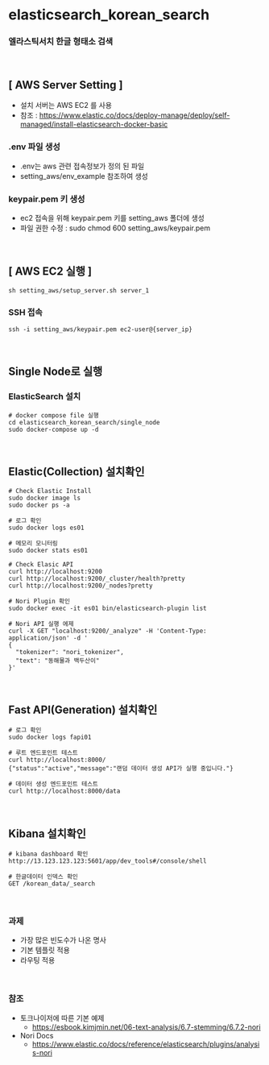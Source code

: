 # elasticsearch_korean_search
### 엘라스틱서치 한글 형태소 검색
<br>

## [ AWS Server Setting ]
- 설치 서버는 AWS EC2  를 사용
- 참조 : https://www.elastic.co/docs/deploy-manage/deploy/self-managed/install-elasticsearch-docker-basic

### .env 파일 생성
- .env는 aws 관련 접속정보가 정의 된 파일
- setting_aws/env_example 참조하여 생성

### keypair.pem 키 생성
- ec2 접속을 위해 keypair.pem 키를 setting_aws 폴더에 생성
- 파일 권한 수정 : sudo chmod 600 setting_aws/keypair.pem
<br>


## [ AWS EC2 실행 ]
```commandline
sh setting_aws/setup_server.sh server_1
```

### SSH 접속
```commandline
ssh -i setting_aws/keypair.pem ec2-user@{server_ip}
```
<br>


## Single Node로 실행
### ElasticSearch 설치
```commandline
# docker compose file 실행
cd elasticsearch_korean_search/single_node
sudo docker-compose up -d
```
<br>


## Elastic(Collection) 설치확인
```commandline
# Check Elastic Install
sudo docker image ls
sudo docker ps -a

# 로그 확인
sudo docker logs es01

# 메모리 모니터링
sudo docker stats es01

# Check Elasic API
curl http://localhost:9200
curl http://localhost:9200/_cluster/health?pretty
curl http://localhost:9200/_nodes?pretty

# Nori Plugin 확인
sudo docker exec -it es01 bin/elasticsearch-plugin list

# Nori API 실행 에제
curl -X GET "localhost:9200/_analyze" -H 'Content-Type: application/json' -d '
{
  "tokenizer": "nori_tokenizer",
  "text": "동해물과 백두산이"
}'
```
<br>

## Fast API(Generation) 설치확인
```
# 로그 확인
sudo docker logs fapi01

# 루트 엔드포인트 테스트
curl http://localhost:8000/
{"status":"active","message":"랜덤 데이터 생성 API가 실행 중입니다."}

# 데이터 생성 엔드포인트 테스트
curl http://localhost:8000/data

```
<br>

## Kibana 설치확인
```
# kibana dashboard 확인
http://13.123.123.123:5601/app/dev_tools#/console/shell

# 한글데이터 인덱스 확인
GET /korean_data/_search
```
<br>

### 과제
- 가장 많은 빈도수가 나온 명사 
- 기본 템플릿 적용
- 라우팅 적용
<br>


### 참조 
- 토크나이저에 따른 기본 예제 
  - https://esbook.kimjmin.net/06-text-analysis/6.7-stemming/6.7.2-nori
- Nori Docs
  - https://www.elastic.co/docs/reference/elasticsearch/plugins/analysis-nori